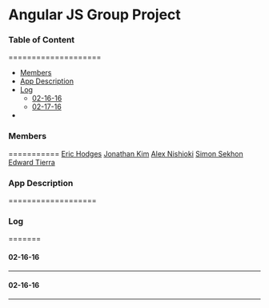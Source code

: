 # Angular JS Group Project

### Table of Content
====================
* [Members](#members)
* [App Description](#app-description)
* [Log](#log)
  * [02-16-16](#02-16-16)
  * [02-17-16](#02-17-16)
* [](#)

### Members
===========
[Eric Hodges](https://github.com/erichodges)
[Jonathan Kim](https://github.com/jonathan1228)
[Alex Nishioki](https://github.com/alexnishioki)
[Simon Sekhon](https://github.com/SimonSekhon)
[Edward Tierra](https://github.com/Thatsedrich)


### App Description
===================

### Log
=======


#### 02-16-16
-------------


#### 02-16-16
-------------
